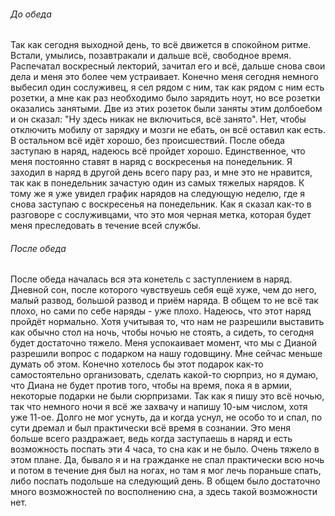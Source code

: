 ###### До обеда
Так как сегодня выходной день, то всё движется в спокойном ритме. Встали, умылись, позавтракали и дальше всё, свободное время. Распечатал воскресный лекторий, зачитал его и всё, дальше снова свои дела и меня это более чем устраивает. 
Конечно меня сегодня немного выбесил один сослуживец, я сел рядом с ним, так как рядом с ним есть розетки, а мне как раз необходимо было зарядить ноут, но все розетки оказались занятыми. Две из этих розеток были заняты этим долбоебом и он сказал: "Ну здесь никак не включиться, всё занято". Нет, чтобы отключить мобилу от зарядку и мозги не ебать, он всё оставил как есть.
В остальном всё идёт хорошо, без происшествий. После обеда заступаю в наряд, надеюсь всё пройдет хорошо. Единственное, что меня постоянно ставят в наряд с воскресенья на понедельник. Я заходил в наряд в другой день всего пару раз, и мне это не нравится, так как в понедельник зачастую один из самых тяжелых нарядов. К тому же я уже увидел график нарядов на следующую неделю, где я снова заступаю с воскресенья на понедельник. Как я сказал как-то в разговоре с сослуживцами, что это моя черная метка, которая будет меня преследовать в течение всей службы. 
###### После обеда
После обеда началась вся эта конетель с заступлением в наряд. Дневной сон, после которого чувствуешь себя ещё хуже, чем до него, малый развод, большой развод и приём наряда. В общем то не всё так плохо, но сами по себе наряды - уже плохо. Надеюсь, что этот наряд пройдёт нормально. Хотя учитывая то, что нам не разрешили выставить как обычно стол на ночь, чтобы ночью не стоять, а сидеть, то сегодня будет достаточно тяжело.
Меня успокаивает момент, что мы с Дианой разрешили вопрос с подарком на нашу годовщину. Мне сейчас меньше думать об этом. Конечно хотелось бы этот подарок как-то самостоятельно организовать, сделать какой-то сюрприз, но я думаю, что Диана не будет против того, чтобы на время, пока я в армии, некоторые подарки не были сюрпризами.
Так как я пишу это всё ночью, так что немного ночи я всё же захвачу и напишу 10-ым числом, хотя уже 11-ое. Долго не мог уснуть, да и когда уснул, не особо то и спал, по сути дремал и был практически всё время в сознании. Это меня больше всего раздражает, ведь когда заступаешь в наряд и есть возможность поспать эти 4 часа, то сна как и не было. Очень тяжело в этом плане. Да, бывало я и на гражданке не спал практически всю ночь и потом в течение дня был на ногах, но там я мог лечь пораньше спать, либо поспать подольше на следующий день. В общем было достаточно много возможностей по восполнению сна, а здесь такой возможности нет.
